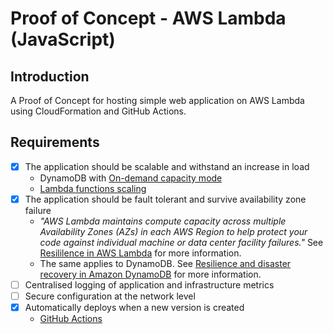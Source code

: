 # Proof of Concept - AWS Lambda (JavaScript)

## Introduction

A Proof of Concept for hosting simple web application on AWS Lambda using CloudFormation and GitHub Actions.

## Requirements

- [x] The application should be scalable and withstand an increase in load
  - DynamoDB with [On-demand capacity mode](https://docs.aws.amazon.com/amazondynamodb/latest/developerguide/HowItWorks.ReadWriteCapacityMode.html)
  - [Lambda functions scaling](https://docs.aws.amazon.com/lambda/latest/dg/lambda-concurrency.html)
- [x] The application should be fault tolerant and survive availability zone failure
  - _"AWS Lambda maintains compute capacity across multiple Availability Zones (AZs) in each AWS Region to help protect your code against individual machine or data center facility failures."_ See [Resililence in AWS Lambda](https://docs.aws.amazon.com/lambda/latest/dg/security-resilience.html) for more information.
  - The same applies to DynamoDB. See [Resilience and disaster recovery in Amazon DynamoDB](https://docs.aws.amazon.com/amazondynamodb/latest/developerguide/disaster-recovery-resiliency.html) for more information.
- [ ] Centralised logging of application and infrastructure metrics
- [ ] Secure configuration at the network level
- [x] Automatically deploys when a new version is created
  - [GitHub Actions](https://github.com/svejnohatomas/poc-aws-lambda-js/blob/master/.github/workflows/development.yaml)
